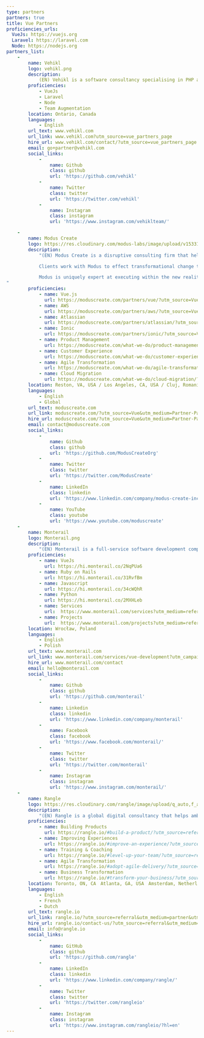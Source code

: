 ```yaml
---
type: partners
partners: true
title: Vue Partners
proficiencies_urls:
  VueJs: https://vuejs.org
  Laravel: https://laravel.com
  Node: https://nodejs.org
partners_list:
    -
        name: Vehikl
        logo: vehikl.png
        description:
            (EN) Vehikl is a software consultancy specialising in PHP and JavaScript. We build best-in-class web applications written with popular frameworks such as Laravel, Express, NestJS, Vue, and React. Think of us as an extension of your team.
        proficiencies:
            - VueJs
            - Laravel
            - Node
            - Team Augmentation
        location: Ontario, Canada
        languages:
            - English
        url_text: www.vehikl.com
        url_link: www.vehikl.com?utm_source=vue_partners_page
        hire_url: www.vehikl.com/contact/?utm_source=vue_partners_page
        email: go+partner@vehikl.com
        social_links:
            -
                name: Github
                class: github
                url: 'https://github.com/vehikl'
            -
                name: Twitter
                class: twitter
                url: 'https://twitter.com/vehikl'
            -
                name: Instagram
                class: instagram
                url: 'https://www.instagram.com/vehiklteam/'

    -
        name: Modus Create
        logo: https://res.cloudinary.com/modus-labs/image/upload/v1533109874/modus/logo-vertical-black.svg
        description:
            "(EN) Modus Create is a disruptive consulting firm that helps companies transform for success in the digital future.

            Clients work with Modus to effect transformational change through a unique collaborative engagement model that focuses on strategy, product design/build, user experience, company culture, and process change to accelerate their response to digital disruption.

            Modus is uniquely expert at executing within the new reality of global talent sourcing and globally distributed teams. Modus culture is based on recruiting only top talent regardless of their location. Modus delivers time zone-aligned, highly productive, English-speaking teams, accessibility, and a totally collaborative environment regardless of individual location.
"
        proficiencies:
            - name: Vue.js
              url: https://moduscreate.com/partners/vue/?utm_source=Vue&utm_medium=Partner-Page&utm_campaign=Vue_partnerpage
            - name: AWS
              url: https://moduscreate.com/partners/aws/?utm_source=Vue&utm_medium=Partner-Page&utm_campaign=Vue_partnerpage
            - name: Atlassian
              url: https://moduscreate.com/partners/atlassian/?utm_source=Vue&utm_medium=Partner-Page&utm_campaign=Vue_partnerpage
            - name: Ionic
              url: https://moduscreate.com/partners/ionic/?utm_source=Vue&utm_medium=Partner-Page&utm_campaign=Vue_partnerpage
            - name: Product Management
              url: https://moduscreate.com/what-we-do/product-management/?utm_source=Vue&utm_medium=Partner-Page&utm_campaign=Vue_partnerpage
            - name: Customer Experience
              url: https://moduscreate.com/what-we-do/customer-experience/?utm_source=Vue&utm_medium=Partner-Page&utm_campaign=Vue_partnerpage
            - name: Agile Transformation
              url: https://moduscreate.com/what-we-do/agile-transformation/?utm_source=Vue&utm_medium=Partner-Page&utm_campaign=Vue_partnerpage
            - name: Cloud Migration
              url: https://moduscreate.com/what-we-do/cloud-migration/?utm_source=Vue&utm_medium=Partner-Page&utm_campaign=Vue_partnerpage
        location: Reston, VA, USA / Los Angeles, CA, USA / Cluj, Romania / San José, Costa Rica
        languages:
            - English
            - Global
        url_text: moduscreate.com
        url_link: moduscreate.com/?utm_source=Vue&utm_medium=Partner-Page&utm_campaign=Vue_partnerpage
        hire_url: moduscreate.com/?utm_source=Vue&utm_medium=Partner-Page&utm_campaign=Vue_partnerpage
        email: contact@moduscreate.com
        social_links:
            -
                name: Github
                class: github
                url: 'https://github.com/ModusCreateOrg'
            -
                name: Twitter
                class: twitter
                url: 'https://twitter.com/ModusCreate'
            -
                name: LinkedIn
                class: linkedin
                url: 'https://www.linkedin.com/company/modus-create-inc'
            -
                name: YouTube
                class: youtube
                url: 'https://www.youtube.com/moduscreate'
    -
        name: Monterail
        logo: Monterail.png
        description:
            "(EN) Monterail is a full-service software development company with 110+ experts on board delivering meaningful software for start-ups, SMBs and enterprises. We are organizers of the first official Vue-related conference in the world and authors of the State of Vue.js report (2017&2019). Our experts delivered 30 Vue.js-based projects so far."
        proficiencies:
            - name: VueJs
              url: https://hi.monterail.co/2NqPUa6
            - name: Ruby on Rails
              url: https://hi.monterail.co/31RvfBm
            - name: Javascript
              url: https://hi.monterail.co/34cWQhR
            - name: Python
              url: https://hi.monterail.co/2MXHLeb
            - name: Services
              url:  https://www.monterail.com/services?utm_medium=referral&utm_source=partner-list&utm_campaign=vue.js
            - name: Projects
              url:  https://www.monterail.com/projects?utm_medium=referral&utm_source=partner-list&utm_campaign=vue.js
        location: Wrocław, Poland
        languages:
            - English
            - Polish
        url_text: www.monterail.com
        url_link: www.monterail.com/services/vue-development?utm_campaign=Vue.js&utm_source=partner-list
        hire_url: www.monterail.com/contact
        email: hello@monterail.com
        social_links:
            -
                name: Github
                class: github
                url: 'https://github.com/monterail'
            -
                name: Linkedin
                class: linkedin
                url: 'https://www.linkedin.com/company/monterail'
            -
                name: Facebook
                class: facebook
                url: 'https://www.facebook.com/monterail/'
            -
                name: Twitter
                class: twitter
                url: 'https://twitter.com/monterail'
            -
                name: Instagram
                class: instagram
                url: 'https://www.instagram.com/monterail/'
    -
        name: Rangle
        logo: https://res.cloudinary.com/rangle/image/upload/q_auto,f_auto/vuejs.org/rangle_black_lockup_n6q48z.png
        description:
            "(EN) Rangle is a global digital consultancy that helps ambitious organizations outperform the competition in the most demanding markets. We work closely with our clients as one team to imagine, design, and deliver human-centered digital experiences that create lasting results and real business value. Anchored in innovation and lean startup best-practices, our unique delivery and partnership model is purposed-built to this task."
        proficiencies:
            - name: Building Products
              url: https://rangle.io/#build-a-product/?utm_source=referral&utm_medium=partner&utm_campaign=vue-partners
            - name: Improving Experiences
              url: https://rangle.io/#improve-an-experience/?utm_source=referral&utm_medium=partner&utm_campaign=vue-partners
            - name: Training & Coaching
              url: https://rangle.io/#level-up-your-team/?utm_source=referral&utm_medium=partner&utm_campaign=vue-partners
            - name: Agile Transformation
              url: https://rangle.io/#adopt-agile-delivery/?utm_source=referral&utm_medium=partner&utm_campaign=vue-partners
            - name: Business Transformation
              url: https://rangle.io/#transform-your-business/?utm_source=referral&utm_medium=partner&utm_campaign=vue-partners
        location: Toronto, ON, CA　Atlanta, GA, USA　Amsterdam, Netherlands　Tokyo, Japan
        languages:
            - English
            - French
            - Dutch
        url_text: rangle.io
        url_link: rangle.io/?utm_source=referral&utm_medium=partner&utm_campaign=vue-partners
        hire_url: rangle.io/contact-us/?utm_source=referral&utm_medium=partner&utm_campaign=vue-partners
        email: info@rangle.io
        social_links:
            -
                name: GitHub
                class: github
                url: 'https://github.com/rangle'
            -
                name: LinkedIn
                class: linkedin
                url: 'https://www.linkedin.com/company/rangle/'
            -
                name: Twitter
                class: twitter
                url: 'https://twitter.com/rangleio'
            -
                name: Instagram
                class: instagram
                url: 'https://www.instagram.com/rangleio/?hl=en'
---
```


